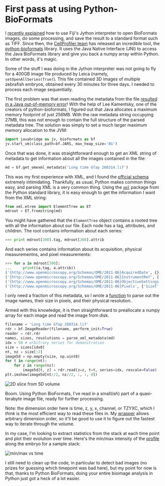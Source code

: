 # First pass at using Python-BioFormats

I [recently explained](http://ilovesymposia.com/2014/01/15/fiji-jython) how to
use Fiji's Jython interpreter to open BioFormats images, do some processing,
and save the result to a standard format such as TIFF. Since then, the
[CellProfiler team](http://cellprofiler.org) has released an incredible tool,
the [python-bioformats](https://github.com/cellprofiler/python-bioformats)
library. It uses the Java Native Interface (JNI) to access the Java BioFormats
library and give you back a numpy array within Python. In other words, it's
magic.

Some of the stuff I was doing in the Jython interpreter was not going to fly
for a 400GB image file produced by Leica (namely,
`setOpenAllSeries(True)`). This file contained 3D images of multiple zebrafish
embryos, obtained every 30 minutes for three days. I needed to process each
image sequentially.

The first problem was that even reading the metadata from the file [resulted
in a Java out-of-memory
error](https://github.com/CellProfiler/python-bioformats/issues/8)!
With the help of Lee Kamentsky, one of the
creators of python-bioformats, I figured out that Java allocates a maximum
memory footprint of just 256MB. With the raw metadata string occupying 27MB,
this was not enough to contain the full structure of the parsed metadata tree.
The solution was simply to set a much larger maximum memory allocation to the
JVM:

```python
import javabridge as jv, bioformats as bf
jv.start_vm(class_path=bf.JARS, max_heap_size='8G')
```

Once that was done, it was straightforward enough to get an XML string of
metadata to get information about all the images contained in the file:

```python
md = bf.get_omexml_metadata('Long time Gfap 260314.lif')
```

This was my first experience with XML, and I found the
[official schema](http://www.openmicroscopy.org/Schemas/OME/2011-06)
extremely intimidating. Thankfully, as usual, Python makes common things easy,
and parsing XML is a very common thing. Using the
[`xml`](https://docs.python.org/2/library/xml.etree.elementtree.html)
package from the Python standard library, it is easy enough to get the
information I want from the XML string:

```python
from xml.etree import ElementTree as ET
mdroot = ET.fromstring(md)
```

You might have gathered that the `ElementTree` object contains a rooted tree
with all the information about our file. Each node has a tag, attributes, and
children. The root contains information about each series:

```python
>>> print mdroot[300].tag, mdroot[300].attrib

```

And each series contains information about its acquisition, physical
measurementns, and pixel measurements:

```python
>>> for a in mdroot[300]:
...     print((a.tag, a.attrib))
('{http://www.openmicroscopy.org/Schemas/OME/2011-06}AcquiredDate', {}),
('{http://www.openmicroscopy.org/Schemas/OME/2011-06}InstrumentRef', {'ID': 'Instrument:121'}),
('{http://www.openmicroscopy.org/Schemas/OME/2011-06}ObjectiveSettings', {'RefractiveIndex': '1.33', 'ID': 'Objective:121:0'}),
('{http://www.openmicroscopy.org/Schemas/OME/2011-06}Pixels', {'SizeT': '14', 'DimensionOrder': 'XYCZT', 'PhysicalSizeY': '0.445197265625', 'PhysicalSizeX': '0.445197265625', 'PhysicalSizeZ': '1.9912714979001302', 'SizeX': '1024', 'SizeY': '1024', 'SizeZ': '108', 'SizeC': '2', 'Type': 'uint8', 'ID': 'Pixels:121'})
```

I only need a fraction of this metadata, so I wrote a [function]() to parse out
the image names, their size in pixels, and their physical resolution.

Armed with this knowledge, it is then straightforward to preallocate a numpy
array for each image and read the image from disk.

```python
filename = 'Long time Gfap 260314.lif'
rdr = bf.ImageReader(filename, perform_init=True)
reader = rdr.rdr
names, sizes, resolutions = parse_xml_metadata(md)
idx = 50 # arbitrary series for demonstration
size = sizes[idx0]
nt, nz = size[:2]
image5d = np.empty(size, np.uint8)
for t in range(nt):
    for z in range(nz):
        image5d[t, z] = rdr.read(z=z, t=t, series=idx, rescale=False)
plt.imshow(image5d[nt//2, nz//2, :, :, 0])
```

![2D slice from 5D volume](imshow_result.png)

Boom. Using Python BioFormats, I've read in a small(ish) part of a
quasi-terabyte image file, ready for further processing.

Note: the dimension order here is time, z, y, x, channel, or TZYXC, which I
*think* is the most efficient way to read these files in. My
[wrapper](https://github.com/jni/lesion/blob/master/lesion/lifio.py#L181) allows
arbitrary dimension order, so it'll be good to use it to figure out the fastest
way to iterate through the volume.

In my case, I'm looking to extract statistics from the stack at each time
point and plot their evolution over time. Here's the min/max intensity of the
[profile](https://github.com/jni/lesion/blob/master/lesion/trace.py) along the
embryo for a sample stack:

![min/max vs time](plot_result.png)

I still need to clean up the code, in particular to detect bad images (no
prizes for guessing which timepoint was bad here), but my point for now is that,
thanks to Python BioFormats, doing your entire bioimage analysis in Python just
got a heck of a lot easier.

